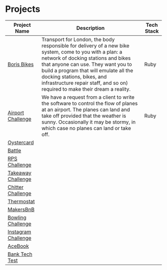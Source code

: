 # Projects
|Project Name|Description|Tech Stack|
|---|---|---|
|[Boris Bikes]()|Transport for London, the body responsible for delivery of a new bike system, come to you with a plan: a network of docking stations and bikes that anyone can use. They want you to build a program that will emulate all the docking stations, bikes, and infrastructure repair staff, and so on) required to make their dream a reality.| Ruby |   
|[Airport Challenge](https://github.com/tsankhalpara/airport_challenge)| We have a request from a client to write the software to control the flow of planes at an airport. The planes can land and take off provided that the weather is sunny. Occasionally it may be stormy, in which case no planes can land or take off.| Ruby |   
|[Oystercard](https://github.com/tsankhalpara/oystercard)|   |   
|[Battle](https://github.com/tsankhalpara/battle)|   |   |
|[RPS Challenge](https://github.com/tsankhalpara/rps-challenge)|   |   
|[Takeaway Challenge](https://github.com/tsankhalpara/takeaway-challenge)|   |   
|[Chitter Challenge](https://github.com/tsankhalpara/chitter-challenge)|   |   
|[Thermostat](https://github.com/tsankhalpara/thermostat)|   |   
|[MakersBnB](https://github.com/tsankhalpara/MakersBnB)|   |   
|[Bowling Challenge](https://github.com/tsankhalpara/bowling-challenge)|   |   
|[Instagram Challenge](https://github.com/tsankhalpara/intagram-challenge)|   |   
|[AceBook](https://github.com/tsankhalpara/acebook-MVP)|   |   
|[Bank Tech Test](https://github.com/tsankhalpara/bank-tech-test)|   |   
